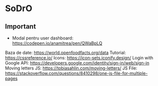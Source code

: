 # SoDrO

Important
-
- Modal pentru user dashboard: https://codepen.io/anamitrea/pen/QWaBpLQ



Baza de date: https://world.openfoodfacts.org/data
Tutorial: https://cssreference.io/
Icons: https://icon-sets.iconify.design/
Login with Google API: https://developers.google.com/identity/sign-in/web/sign-in
Moving letters JS: https://tobiasahlin.com/moving-letters/
JS File: https://stackoverflow.com/questions/8410298/one-js-file-for-multiple-pages
